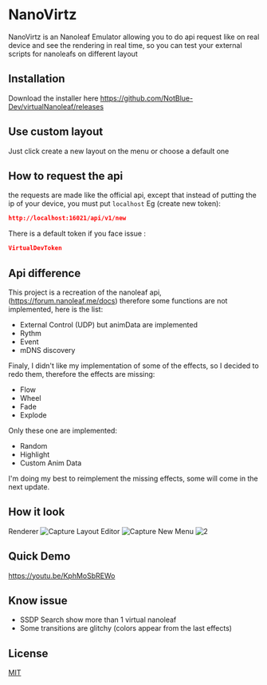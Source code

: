 # NanoVirtz

NanoVirtz is an Nanoleaf Emulator allowing you to do api request like on real device and see the rendering in real time, so you can test your external scripts for nanoleafs on different layout

## Installation

Download the installer here https://github.com/NotBlue-Dev/virtualNanoleaf/releases

## Use custom layout

Just click create a new layout on the menu or choose a default one

## How to request the api
the requests are made like the official api, except that instead of putting the ip of your device, you must put ```localhost```
Eg (create new token):
```json
http://localhost:16021/api/v1/new
```
There is a default token if you face issue :
```json
VirtualDevToken
```

## Api difference
This project is a recreation of the nanoleaf api, (https://forum.nanoleaf.me/docs) therefore some functions are not implemented, here is the list:
- External Control (UDP) but animData are implemented
- Rythm
- Event
- mDNS discovery

Finaly, I didn't like my implementation of some of the effects, so I decided to redo them, therefore the effects are missing:
- Flow
- Wheel
- Fade 
- Explode

Only these one are implemented:
- Random
- Highlight
- Custom Anim Data

I'm doing my best to reimplement the missing effects, some will come in the next update.

## How it look

Renderer
![Capture](https://user-images.githubusercontent.com/64601123/118158043-31ee2100-b413-11eb-9b3b-f861b726eced.PNG)
Layout Editor
![Capture](https://user-images.githubusercontent.com/64601123/121945384-92b99380-cd08-11eb-9968-7029b741d8c1.PNG)
New Menu
![2](https://user-images.githubusercontent.com/64601123/121945388-93522a00-cd08-11eb-8502-eb17bec82e02.PNG)

## Quick Demo
https://youtu.be/KphMoSbREWo

## Know issue
- SSDP Search show more than 1 virtual nanoleaf
- Some transitions are glitchy (colors appear from the last effects)

## License
[MIT](LICENSE)
